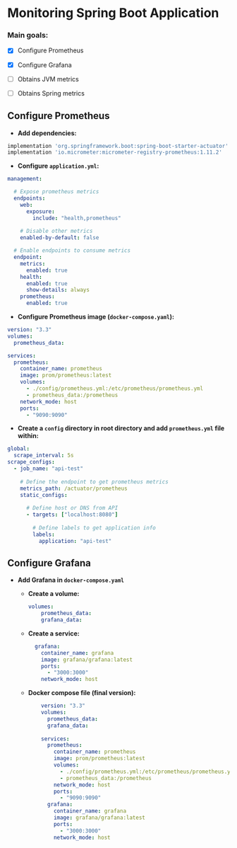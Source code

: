 # Monitoring Spring Boot Application

### Main goals:

- [X] Configure Prometheus
- [X] Configure Grafana
- [ ] Obtains JVM metrics
- [ ] Obtains Spring metrics

 
## Configure Prometheus

- **Add dependencies:**
```groovy
implementation 'org.springframework.boot:spring-boot-starter-actuator'
implementation 'io.micrometer:micrometer-registry-prometheus:1.11.2'
```

- **Configure `application.yml`:**

```yaml
management:

  # Expose prometheus metrics
  endpoints:
    web:
      exposure:
        include: "health,prometheus"
    
    # Disable other metrics
    enabled-by-default: false

  # Enable endpoints to consume metrics
  endpoint:
    metrics:
      enabled: true
    health:
      enabled: true
      show-details: always
    prometheus:
      enabled: true
```

- **Configure Prometheus image (`docker-compose.yaml`):**

```yaml
version: "3.3"
volumes:
  prometheus_data:

services:
  prometheus:
    container_name: prometheus
    image: prom/prometheus:latest
    volumes:
      - ./config/prometheus.yml:/etc/prometheus/prometheus.yml
      - prometheus_data:/prometheus
    network_mode: host
    ports:
      - "9090:9090"
```

- **Create a `config` directory in root directory and add `prometheus.yml` file within:**

```yaml
global:
  scrape_interval: 5s
scrape_configs:
  - job_name: "api-test"
    
    # Define the endpoint to get prometheus metrics
    metrics_path: /actuator/prometheus
    static_configs:
      
      # Define host or DNS from API
      - targets: ["localhost:8080"]
        
        # Define labels to get application info
        labels:
          application: "api-test"
```

## Configure Grafana

- **Add Grafana in `docker-compose.yaml`**

    - **Create a volume:**
      ```yaml
      volumes:
          prometheus_data:
          grafana_data:
      ```
    - **Create a service:**
        ```yaml
          grafana:
            container_name: grafana
            image: grafana/grafana:latest
            ports:
              - "3000:3000"
            network_mode: host
        ```
    - **Docker compose file (final version):**
        ```yaml
            version: "3.3"
            volumes:
              prometheus_data:
              grafana_data:
            
            services:
              prometheus:
                container_name: prometheus
                image: prom/prometheus:latest
                volumes:
                  - ./config/prometheus.yml:/etc/prometheus/prometheus.yml
                  - prometheus_data:/prometheus
                network_mode: host
                ports:
                  - "9090:9090"
              grafana:
                container_name: grafana
                image: grafana/grafana:latest
                ports:
                  - "3000:3000"
                network_mode: host
       ```

